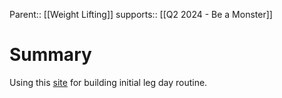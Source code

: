Parent:: [[Weight Lifting]]
supports:: [[Q2 2024 - Be a Monster]]
# Summary 
Using this [site](https://www.setforset.com/blogs/news/6-day-workout-split) for building initial leg day routine.

